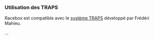 ### Utilisation des TRAPS
Racebox est compatible avec le [système TRAPS](http://www.traps-ck.com/doku.php) développé par Frédéri Mahieu.

...